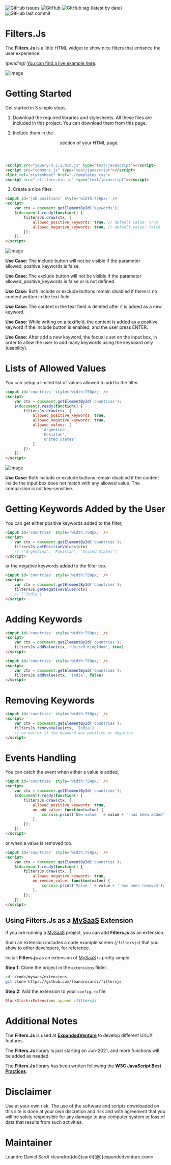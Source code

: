 ![GitHub issues](https://img.shields.io/github/issues/leandrosardi/filtersjs) ![GitHub](https://img.shields.io/github/license/leandrosardi/filtersjs) ![GitHub tag (latest by date)](https://img.shields.io/github/v/tag/leandrosardi/filtersjs) ![GitHub last commit](https://img.shields.io/github/last-commit/leandrosardi/filtersjs)


# Filters.Js
The **Filters.Js** is a little HTML widget to show nice filters that enhance the user experience.

*(pending)* [You can find a live example here](https://connectionsphere.com/developers/filtersjs).

![image](https://i.ibb.co/3fQd581/pic1.png)

# Getting Started
Get started in 3 simple steps.

1. Download the required libraries and stylesheets.
All these files are included in this project. You can download them from this page.

2. Include them in the <header> section of your HTML page.

```html
<script src="jquery-3.5.1.min.js" type="text/javascript"></script>
<script src="commons.js" type="text/javascript"></script>
<link rel="stylesheet" href="./templates.css">
<script src="./filters.min.js" type="text/javascript"></script>
```

3. Create a nice filter.

```html
<input id='job positions' style='width:750px;' />
<script>
	var ctx = document.getElementById('keywords');
	$(document).ready(function() {
		filtersJs.draw(ctx, {
			allowed_positive_keywords: true, // default value: true
			allowed_negative_keywords: true, // default value: false
		});
	});
</script>
```

![image](https://i.ibb.co/NZLHByG/pic2.png)

**Use Case:** The include button will not be visible if the parameter allowed_positive_keywords is false.

**Use Case:** The exclude button will not be visible if the parameter allowed_positive_keywords is false or is not defined.

**Use Case:** Both include or exclude buttons remain disabled if there is no content written in the text field.

**Use Case:** The content in the text field is deleted after it is added as a new keyword.

**Use Case:** While writing on a textfield, the content is added as a positive keyword if the include button is enabled, and the user press ENTER.

**Use Case:** After add a new keyword, the focus is set on the input box, in order to allow the user to add many keywords using the keyboard only (usability).

# Lists of Allowed Values

You can setup a limited list of values allowed to add to the filter.

```html
<input id='countries' style='width:750px;' />
<script>
	var ctx = document.getElementById('countries');
	$(document).ready(function() {
		filtersJs.draw(ctx, {
			allowed_positive_keywords: true,
			allowed_negative_keywords: true,
			allowed_values: [
				'Argentina',
				'Pakistan',
				'United States'
			]
		});
	});
</script>
```

![image](https://i.ibb.co/7JM6jdW/pic3.png)

**Use Case:** Both include or exclude buttons remain disabled if the content inside the input box does not match with any allowed value. The comparsion is not key-sensitive.

# Getting Keywords Added by the User

You can get either positive keywords added to the filter,

```html
<input id='countries' style='width:750px;' />
<script>
	var ctx = document.getElementById('countries');
	filtersJs.getPositiveValues(ctx)
	// ['Argentina', 'Pakistan', 'United States']
</script>
```

or the negative keywords added to the filter too.

```html
<input id='countries' style='width:750px;' />
<script>
	var ctx = document.getElementById('countries');
	filtersJs.getNegativeValues(ctx)
	// ['India']
</script>
```

# Adding Keywords

```html
<input id='countries' style='width:750px;' />
<script>
	var ctx = document.getElementById('countries');
	filtersJs.addValue(ctx, 'United Kingldom', true)
</script>
```

```html
<input id='countries' style='width:750px;' />
<script>
	var ctx = document.getElementById('countries');
	filtersJs.addValue(ctx, 'India', false)
</script>
```

# Removing Keywords

```html
<input id='countries' style='width:750px;' />
<script>
	var ctx = document.getElementById('countries');
	filtersJs.removeValue(ctx, 'India')
	// no matter if the keyword was positive or negative
</script>
```

# Events Handling

You can catch the event when either a value is added,

```html
<input id='countries' style='width:750px;' />
<script>
	var ctx = document.getElementById('countries');
	$(document).ready(function() {
		filtersJs.draw(ctx, {
			allowed_positive_keywords: true,
			on_add_value: function(value) {
				console.print('New value ' + value + ' has been added');
			},
		});
	});
</script>
```

or when a value is removed too.

```html
<input id='countries' style='width:750px;' />
<script>
	var ctx = document.getElementById('countries');
	$(document).ready(function() {
		filtersJs.draw(ctx, {
			allowed_negative_keywords: true,
			on_remove_value: function(value) {
				console.print('Value ' + value + ' has been removed');
			},
		});
	});
</script>
```

## Using Filters.Js as a [MySaaS](https://github.com/leandrosardi/mysaas) Extension

If you are running a [MySaaS](https://github.com/leandrosardi/mysaas) project, you can add **Filters.js** as an extension.

Such an extension includes a code example screen (`/filtersjs`) that you show to other developers, for reference. 

Install **Filters.js** as an extension of [MySaaS](https://github.com/leandrosardi/mysaas) is pretty simple.

**Step 1:** Clone the project in the `extensions` filder.

```bash
cd ~/code/mysaas/extensions
git clone https://github.com/leandrosardi/filtersjs
```

**Step 2:** Add the extension to your `config.rb` file.

```ruby
BlackStack::Extensions.append :filtersjs
```

# Additional Notes
The **Filters.Js** is used at [**ExpandedVenture**](https://expandedventure.com/expandedventure) to develop different UI/UX features.

The **Filters.Js** library is just starting on Jun-2021, and more functions will be added as needed.

The **Filters.Js** library has been written following the [**W3C JavaScript Best Practices**](https://www.w3.org/community/webed/wiki/JavaScript_best_practices).

# Disclaimer
Use at your own risk. The use of the software and scripts downloaded on this site is done at your own discretion and risk and with agreement that you will be solely responsible for any damage to any computer system or loss of data that results from such activities.

# Maintainer
Leandro Daniel Sardi <leandro((dot))sardi((@))expandedventure.com>